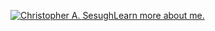 [![Christopher A. Sesugh](https://res.cloudinary.com/christo/image/upload/v1696437277/christohybrid185_gmail.com_vrvixi.png)Learn more about me.](https://codingsimba.com/about)



